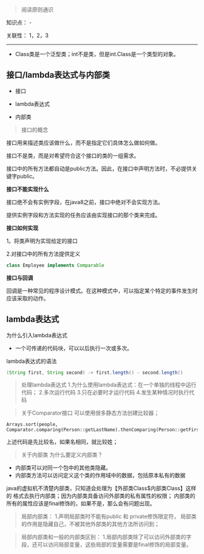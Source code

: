 > 阅读原则通识

知识点： -

关联性： 1，2，3

---



- Class类是一个泛型类；int不是类，但是int.Class是一个类型的对象。

## 接口/lambda表达式与内部类

- 接口

- lambda表达式

- 内部类

> 接口的概念

接口用来描述类应该做什么，而不是指定它们具体怎么做如何做。

接口不是类，而是对希望符合这个接口的类的一组需求。

接口中的所有方法都自动是public方法。因此，在接口中声明方法时，不必提供关键字public。

**接口不能实现什么**

接口绝不会有实例字段，在java8之前，接口中绝对不会实现方法。

提供实例字段和方法实现的任务应该由实现接口的那个类来完成。

**接口如何实现**

1。将类声明为实现给定的接口

2.对接口中的所有方法提供定义

```java
class Employee implements Comparable
```

**接口与回调**

回调是一种常见的程序设计模式。在这种模式中，可以指定某个特定的事件发生时应该采取的动作。

 

## lambda表达式

为什么引入lambda表达式

- 一个可传递的代码块，可以以后执行一次或多次。

lambda表达式的语法

```java
(String first, String second) -> first.length() - second.length()
```

> 处理lambda表达式
1.为什么使用lambda表达式：在一个单独的线程中运行代码；
2.多次运行代码
3.只在必要时才运行代码
4.发生某种情况时执行代码

> 关于Comparator接口
可以使用很多静态方法创建比较器；
```
Arrays.sort(people, Comparator.comparing(Person::getLastName).thenComparing(Person::getFirstName));
```
上述代码是先比较名，如果名相同，就比较姓；

> 关于内部类
为什么要定义内部类？
- 内部类可以对同一个包中的其他类隐藏。
- 内部类方法可以访问定义这个类的作用域中的数据，包括原本私有的数据


java的虚拟机不清楚内部类，只知道会处理为【外部类Class$内部类Class】这样的
格式去执行内部类；因为内部类具备访问外部类的私有属性的权限；
内部类的所有的属性应该是final修饰的，如果不是，那么会有问题出现。


> 局部内部类：
	1.声明局部类时不能有public 和 private修饰限定符， 局部类的作用是隐藏自己，不被其他外部类的其他方法所访问到；


> 局部内部类和一般的内部类区别：
	1.局部内部类除了可以访问外部类的字段，还可以访问局部变量，这些局部的变量需要是final修饰的局部变量。


	
